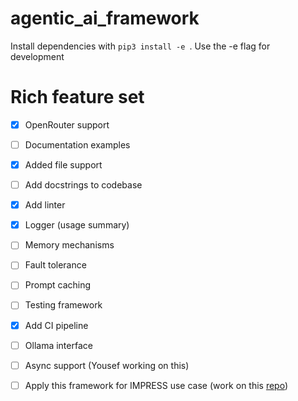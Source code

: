 # agentic_ai_framework

Install dependencies with  `pip3 install -e `. Use the -e flag for development

# Rich feature set

- [x] OpenRouter support
- [ ] Documentation examples
- [x] Added file support
- [ ] Add docstrings to codebase
- [x] Add linter 
- [x] Logger (usage summary)
- [ ] Memory mechanisms
- [ ] Fault tolerance
- [ ] Prompt caching
- [ ] Testing framework
- [x] Add CI pipeline
- [ ] Ollama interface
- [ ] Async support (Yousef working on this)
- [ ] Apply this framework for IMPRESS use case (work on this [repo](https://github.com/stride-research/impress-agentic))

